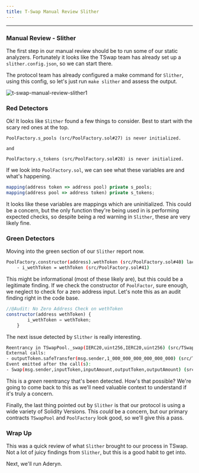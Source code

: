 ```yaml
---
title: T-Swap Manual Review Slither
---
```


---

### Manual Review - Slither

The first step in our manual review should be to run some of our static analyzers. Fortunately it looks like the TSwap team has already set up a `slither.config.json`, so we can start there.

The protocol team has already configured a make command for `Slither`, using this config, so let's just run `make slither` and assess the output.

![t-swap-manual-review-slither1](/security-section-5/29-t-swap-manual-review-slither/t-swap-manual-review-slither1.png)

### Red Detectors

Ok! It looks like `Slither` found a few things to consider. Best to start with the scary red ones at the top.

```
PoolFactory.s_pools (src/PoolFactory.sol#27) is never initialized.

and

PoolFactory.s_tokens (src/PoolFactory.sol#28) is never initialized.

```

If we look into `PoolFactory.sol`, we can see what these variables are and what's happening.

```js
mapping(address token => address pool) private s_pools;
mapping(address pool => address token) private s_tokens;
```

It looks like these variables are mappings which are uninitialized. This could be a concern, but the only function they're being used in is performing expected checks, so despite being a red warning in `Slither`, these are very likely fine.

### Green Detectors

Moving into the green section of our `Slither` report now.

```bash
PoolFactory.constructor(address).wethToken (src/PoolFactory.sol#40) lacks a zero-check on :
    - i_wethToken = wethToken (src/PoolFactory.sol#41)
```

This might be informational (most of these likely are), but this could be a legitimate finding. If we check the constructor of `PoolFactor`, sure enough, we neglect to check for a zero address input. Let's note this as an audit finding right in the code base.

```js
//@Audit: No Zero Address Check on wethToken
constructor(address wethToken) {
        i_wethToken = wethToken;
    }
```

The next issue detected by `Slither` is really interesting.

```bash
Reentrancy in TSwapPool._swap(IERC20,uint256,IERC20,uint256) (src/TSwapPool.sol#318-332):
External calls:
- outputToken.safeTransfer(msg.sender,1_000_000_000_000_000_000) (src/TSwapPool.sol#326)
Event emitted after the call(s):
- Swap(msg.sender,inputToken,inputAmount,outputToken,outputAmount) (src/TSwapPool.sol#328)
```

This is a _green_ reentrancy that's been detected. How's that possible? We're going to come back to this as we'll need valuable context to understand if it's truly a concern.

Finally, the last thing pointed out by `Slither` is that our protocol is using a wide variety of Solidity Versions. This _could_ be a concern, but our primary contracts `TSwapPool` and `PoolFactory` look good, so we'll give this a pass.

### Wrap Up

This was a quick review of what `Slither` brought to our process in TSwap. Not a lot of juicy findings from `Slither`, but this is a good habit to get into.

Next, we'll run Aderyn.
